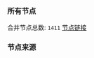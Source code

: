 ### 所有节点
合并节点总数: `1411`
[节点链接](https://raw.githubusercontent.com/rzhy1/11/master/sub/sub_merge_base64.txt)

### 节点来源